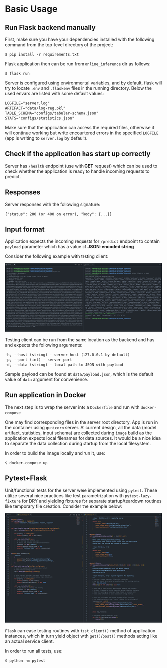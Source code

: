 # __Basic Usage__

## __Run Flask backend manually__

First, make sure you have your dependencies installed with the following command from the top-level directory of the project:

```
$ pip install -r requirements.txt
```

Flask application then can be run from `online_inference` dir as follows:

```
$ flask run
```

Server is configured using environmental variables, and by default, flask will try to locate `.env` and `.flaskenv` files in the running directory. Below the used envars are listed with some default values:

```
LOGFILE="server.log"
ARTIFACT="data/log-reg.pkl"
TABLE_SCHEMA="configs/tabular-schema.json"
STATS="configs/statistics.json"
```

Make sure that the application can access the required files, otherwise it will continue working but write encountered errors in the specified `LOGFILE` (app is writing to `server.log` by default).

## __Check if the application has start up correctly__

Server has `/health` endpoint (use with __GET__ request) which can be used to check whether the application is ready to handle incoming requests to predict.

## __Responses__

Server responses with the following signature:

```
{"status": 200 (or 400 on error), "body": {...}}
```

## __Input format__

Application expects the incoming requests for `/predict` endpoint to contain `payload` parameter which has a value of __JSON-encoded string__

Consider the following example with testing client:

![connecting to server](./screenshots/client-server.png)

Testing client can be run from the same location as the backend and has and expects the following arguments:

```
-h, --host (string) - server host (127.0.0.1 by default)
-p, --port (int) - server port
-d, --data (string) - local path to JSON with payload
```

Sample payload can be found at `data/payload.json`, which is the default value of `data` argument for convenience.

## __Run application in Docker__

The next step is to wrap the server into a `Dockerfile` and run with `docker-compose`

One may find corresponding files in the server root directory. App is run in the container using `gunicorn` server. At current design, all the data (model artifact, statistics, input schema) are collected during `image` build as the application expects local filenames for data sources. It would be a nice idea to separate the data collection during startup from the local filesystem.

In order to build the image locally and run it, use:

```
$ docker-compose up
```

## __Pytest+Flask__

Unit/functional tests for the server were implemented using `pytest`.
These utilize several nice practices like test parametrization with `pytest-lazy-fixture` for DRY and
yielding fixtures for separate startup/teardown routines like temporary file creation.
Consider the example below:

![lazy/yieldings fixtures](./screenshots/lazy-fixtures.jpg)

`Flask` can ease testing routines with `test_client()` method
of application instances, which in turn yield object with `get()`/`post()` methods
acting like an actual service client.

In order to run all tests, use:

```
$ python -m pytest
```
